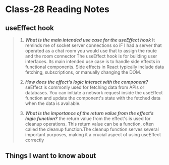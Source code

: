 # Class-28 Reading Notes

## useEffect hook

> 1. ***What is the main intended use case for the useEffect hook***
> It reminds me of socket server connections so iF I had a server that operated as a chat room you would use that 
to assign the route and the room connector 
The useEffect hook is for building user interfaces. Its 
main intended use case is to handle side effects in functional components. Side effects in React typically 
include data fetching, subscriptions, or manually changing the DOM.
>
> 2. ***How does the effect’s logic interact with the component?***
> seEffect is commonly used for fetching data from APIs or databases. You can initiate a network request inside 
> the useEffect function and update the component's state with the fetched data when the data is available.
>
> 3. ***What is the importance of the return value from the effect’s logic function?***
> the return value from the effect's is used for cleanup operations. This 
> return value can be a function, often called the cleanup function.The cleanup function serves several 
> important purposes, making it a crucial aspect of using useEffect correctly
>

## Things I want to know about
